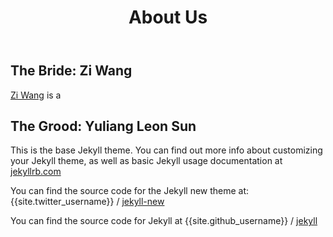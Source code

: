 ﻿---
bg: "about.jpg"
layout: page
title: "About Us"
crawlertitle: "Who are we"
permalink: /about/
summary: "About the bride and the groom"
active: about
---


## The Bride: Zi Wang

[Zi Wang](http://zi-wang.com/) is a 
## The Grood: Yuliang Leon Sun

This is the base Jekyll theme. You can find out more info about customizing your Jekyll theme, as well as basic Jekyll usage documentation at [jekyllrb.com](http://jekyllrb.com/)

You can find the source code for the Jekyll new theme at:
{{site.twitter_username}} /
[jekyll-new](https://github.com/jglovier/jekyll-new)

You can find the source code for Jekyll at
{{site.github_username}} /
[jekyll](https://github.com/jekyll/jekyll)

